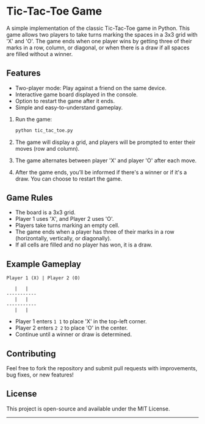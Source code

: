 # Tic-Tac-Toe Game

A simple implementation of the classic Tic-Tac-Toe game in Python. This game allows two players to take turns marking the spaces in a 3x3 grid with 'X' and 'O'. The game ends when one player wins by getting three of their marks in a row, column, or diagonal, or when there is a draw if all spaces are filled without a winner.

## Features
- Two-player mode: Play against a friend on the same device.
- Interactive game board displayed in the console.
- Option to restart the game after it ends.
- Simple and easy-to-understand gameplay.
  
1. Run the game:
   ```bash
   python tic_tac_toe.py
   ```

2. The game will display a grid, and players will be prompted to enter their moves (row and column).
   
3. The game alternates between player 'X' and player 'O' after each move.

4. After the game ends, you’ll be informed if there's a winner or if it's a draw. You can choose to restart the game.

## Game Rules
- The board is a 3x3 grid.
- Player 1 uses 'X', and Player 2 uses 'O'.
- Players take turns marking an empty cell.
- The game ends when a player has three of their marks in a row (horizontally, vertically, or diagonally).
- If all cells are filled and no player has won, it is a draw.

## Example Gameplay

```
Player 1 (X) | Player 2 (O)

   |   |   
-----------
   |   |   
-----------
   |   |   
```

- Player 1 enters `1 1` to place 'X' in the top-left corner.
- Player 2 enters `2 2` to place 'O' in the center.
- Continue until a winner or draw is determined.

## Contributing
Feel free to fork the repository and submit pull requests with improvements, bug fixes, or new features!

## License
This project is open-source and available under the MIT License.

---
